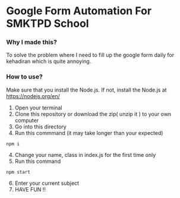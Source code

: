 # Google Form Automation For SMKTPD School

### Why I made this?
To solve the problem where I need to fill up the google form daily for kehadiran which is quite annoying.

### How to use?
Make sure that you install the Node.js.
If not, install the Node.js at https://nodejs.org/en/

1. Open your terminal
2. Clone this repository or download the zip( unzip it ) to your own computer
3. Go into this directory
3. Run this commmand (it may take longer than your expected)

```
npm i
```

4. Change your name, class in index.js for the first time only
5. Run this command 

```
npm start
```

6. Enter your current subject
7. HAVE FUN !!
